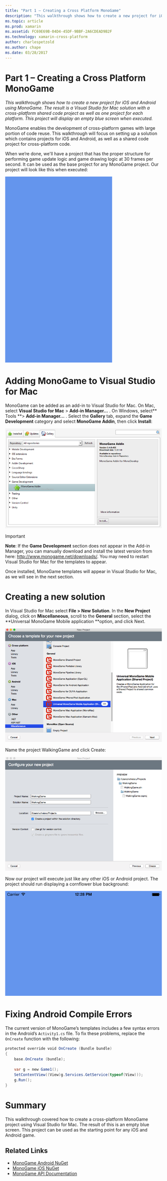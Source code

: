 ```yaml
---
title: "Part 1 – Creating a Cross Platform MonoGame"
description: "This walkthrough shows how to create a new project for iOS and Android using MonoGame. The result is a Visual Studio for Mac solution with a cross-platform shared code project as well as one project for each platform. This project will display an empty blue screen when executed."
ms.topic: article
ms.prod: xamarin
ms.assetid: FC69E69B-04D4-45DF-9BBF-2A6CDEAD9B2F
ms.technology: xamarin-cross-platform
author: charlespetzold
ms.author: chape
ms.date: 03/28/2017
---
```


# Part 1 – Creating a Cross Platform MonoGame

_This walkthrough shows how to create a new project for iOS and Android using MonoGame. The result is a Visual Studio for Mac solution with a cross-platform shared code project as well as one project for each platform. This project will display an empty blue screen when executed._

MonoGame enables the development of cross-platform games with large portion of code reuse. This walkthrough will focus on setting up a solution which contains projects for iOS and Android, as well as a shared code project for cross-platform code.

When we’re done, we'll have a project that has the proper structure for performing game update logic and game drawing logic at 30 frames per second. It can be used as the base project for any MonoGame project. Our project will look like this when executed:

![](part1-images/image1.png "The project will look like this when executed")


# Adding MonoGame to Visual Studio for Mac

MonoGame can be added as an add-in to Visual Studio for Mac. On Mac, select **Visual Studio for Mac** > **Add-in Manager...** . On Windows, select** Tools **> **Add-in Manager...** . Select the **Gallery** tab, expand the **Game Development** category and select **MonoGame Addin**, then click **Install**:

![](part1-images/image2.png "Select the Gallery tab, expand the Game Development category and select MonoGame Addin, then click Install")

> [!IMPORTANT]
> **Note**: If the **Game Development** section does not appear in the Add-in Manager, you can manually download and install the latest version from here: http://www.monogame.net/downloads/. You may need to restart Visual Studio for Mac for the templates to appear.



Once installed, MonoGame templates will appear in Visual Studio for Mac, as we will see in the next section.


# Creating a new solution

In Visual Studio for Mac select **File > New Solution**. In the **New Project** dialog, click on **Miscellaneous**, scroll to the **General** section, select the **Universal MonoGame Mobile application **option, and click Next.

![](part1-images/image3.png "In the New Project dialog, click on Miscellaneous, scroll to the General section, select the Universal MonoGame Mobile application option, and click Next")

Name the project WalkingGame and click Create:

![](part1-images/image4.png "Name the project WalkingGame and click Create")

Now our project will execute just like any other iOS or Android project. The project should run displaying a cornflower blue background:

![](part1-images/image5.png "The project should run displaying a cornflower blue background")


# Fixing Android Compile Errors

The current version of MonoGame’s templates includes a few syntax errors in the Android’s `Activity1.cs` file. To fix these problems, replace the `OnCreate` function with the following:


```csharp
protected override void OnCreate (Bundle bundle)
{
    base.OnCreate (bundle);

    var g = new Game1();
    SetContentView((View)g.Services.GetService(typeof(View)));
    g.Run();
}
```


# Summary

This walkthrough covered how to create a cross-platform MonoGame project using Visual Studio for Mac. The result of this is an empty blue screen. This project can be used as the starting point for any iOS and Android game.

## Related Links

- [MonoGame Android NuGet](https://www.nuget.org/packages/MonoGame.Framework.Android/)
- [MonoGame iOS NuGet](https://www.nuget.org/packages/MonoGame.Framework.iOS/)
- [MonoGame API Documentation](http://www.monogame.net/documentation/?page=main)
